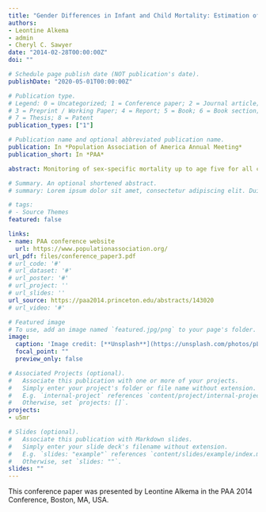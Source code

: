 ```yaml
---
title: "Gender Differences in Infant and Child Mortality: Estimation of Sex-Specific Mortality and an Assessment of Excess Female Deaths"
authors:
- Leontine Alkema
- admin
- Cheryl C. Sawyer
date: "2014-02-28T00:00:00Z"
doi: ""

# Schedule page publish date (NOT publication's date).
publishDate: "2020-05-01T00:00:00Z"

# Publication type.
# Legend: 0 = Uncategorized; 1 = Conference paper; 2 = Journal article;
# 3 = Preprint / Working Paper; 4 = Report; 5 = Book; 6 = Book section;
# 7 = Thesis; 8 = Patent
publication_types: ["1"]

# Publication name and optional abbreviated publication name.
publication: In *Population Association of America Annual Meeting*
publication_short: In *PAA*

abstract: Monitoring of sex-specific mortality up to age five for all countries is challenging because of issues with data availability and quality. Moreover, sex ratios are expected to vary with under-five mortality, which makes it challenging to define "expected levels" and pinpoint to countries with outlying levels or trends, e.g. because of deprivation of girls' access to health care or proper nutrition. We developed a Bayesian model to estimate sex ratios for infant, child and under-five mortality for all countries. In addition, we estimated the relative difference between national sex ratios and expected sex ratios based on the global relation between mortality and sex ratios. Based on these relative differences, we identified countries with outlying sex ratios and assessed excess female mortality.

# Summary. An optional shortened abstract.
# summary: Lorem ipsum dolor sit amet, consectetur adipiscing elit. Duis posuere tellus ac convallis placerat. Proin tincidunt magna sed ex sollicitudin condimentum.

# tags:
# - Source Themes
featured: false

links:
- name: PAA conference website
  url: https://www.populationassociation.org/
url_pdf: files/conference_paper3.pdf
# url_code: '#'
# url_dataset: '#'
# url_poster: '#'
# url_project: ''
# url_slides: ''
url_source: https://paa2014.princeton.edu/abstracts/143020
# url_video: '#'

# Featured image
# To use, add an image named `featured.jpg/png` to your page's folder. 
image:
  caption: 'Image credit: [**Unsplash**](https://unsplash.com/photos/pLCdAaMFLTE)'
  focal_point: ""
  preview_only: false

# Associated Projects (optional).
#   Associate this publication with one or more of your projects.
#   Simply enter your project's folder or file name without extension.
#   E.g. `internal-project` references `content/project/internal-project/index.md`.
#   Otherwise, set `projects: []`.
projects:
- u5mr

# Slides (optional).
#   Associate this publication with Markdown slides.
#   Simply enter your slide deck's filename without extension.
#   E.g. `slides: "example"` references `content/slides/example/index.md`.
#   Otherwise, set `slides: ""`.
slides: ""
---
```


This conference paper was presented by Leontine Alkema in the PAA 2014 Conference, Boston, MA, USA.
